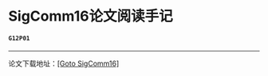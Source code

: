 # SigComm16论文阅读手记   

#### `G12P01`

----
论文下载地址：[\[Goto SigComm16\]](http://dl.acm.org/citation.cfm?doid=2934872)
